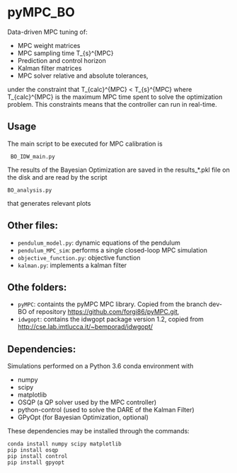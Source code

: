 # pyMPC_BO

Data-driven MPC tuning of:

 * MPC weight matrices
 * MPC sampling time T_{s}^{MPC}
 * Prediction and control horizon
 * Kalman filter matrices
 * MPC solver relative and absolute tolerances,

under the constraint that T_{calc}^{MPC} < T_{s}^{MPC} where T_{calc}^{MPC} is the maximum MPC time spent to solve the optimization problem.
This constraints means that the controller can run in real-time.

## Usage 

The main script to be executed for MPC calibration is

`` BO_IDW_main.py``

The results of the Bayesian Optimization are saved in the results_*.pkl file
 on the disk and are read by the script

``BO_analysis.py``

that generates relevant plots
## Other files:
 * ``pendulum_model.py``: dynamic equations of the pendulum 
 * ``pendulum_MPC_sim``: performs a single closed-loop MPC simulation
 * ``objective_function.py``: objective function
 * ``kalman.py``: implements a kalman filter

## Othe folders:
 * ``pyMPC``: containts the pyMPC MPC library. Copied from the branch dev-BO of repository <https://github.com/forgi86/pyMPC.git>, 
 * ``idwgopt``: contains the idwgopt package version 1.2, copied from <http://cse.lab.imtlucca.it/~bemporad/idwgopt/> 
## Dependencies:

Simulations performed on a Python 3.6 conda environment with

 * numpy
 * scipy
 * matplotlib
 * OSQP (a QP solver used by the MPC controller)
 * python-control (used to solve the DARE of the Kalman Filter)
 * GPyOpt (for Bayesian Optimization, optional) 

These dependencies may be installed through the commands:
```
conda install numpy scipy matplotlib
pip install osqp
pip install control
pip install gpyopt
```
